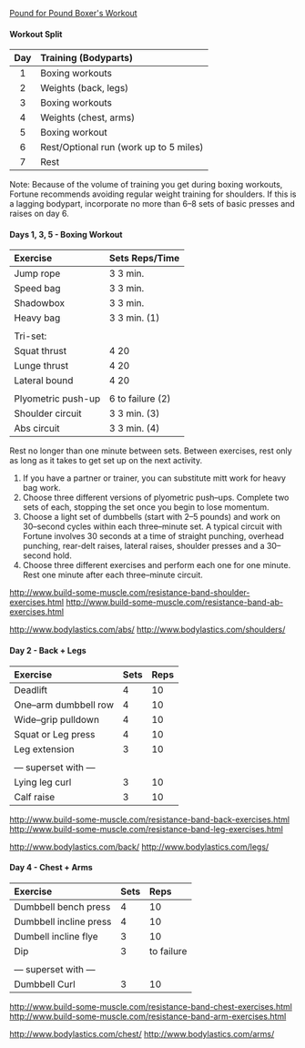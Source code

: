 [Pound for Pound Boxer's Workout][1]

#### Workout Split

| Day | Training (Bodyparts)                    |
|:---:|:----------------------------------------|
| 1   | Boxing workouts                         |
| 2   | Weights (back, legs)                    |
| 3   | Boxing workouts                         |
| 4   | Weights (chest, arms)                   |
| 5   | Boxing workout                          |
| 6   | Rest/Optional run (work up to 5 miles)  |
| 7   | Rest                                    |

Note: Because of the volume of training you get during boxing workouts, Fortune
recommends avoiding regular weight training for shoulders. If this is a lagging
bodypart, incorporate no more than 6–8 sets of basic presses and raises on day 6.


#### Days 1, 3, 5 - Boxing Workout

| Exercise              | Sets Reps/Time        |
|:----------------------|:----------------------|
| Jump rope             | 3    3 min.           |
| Speed bag             | 3    3 min.           |
| Shadowbox             | 3    3 min.           |
| Heavy bag             | 3    3 min. (1)       |
|                       |                       |
| Tri-set:              |                       |
| Squat thrust          | 4    20               |
| Lunge thrust          | 4    20               |
| Lateral bound         | 4    20               |
|                       |                       |
| Plyometric push-up    | 6    to failure (2)   |
| Shoulder circuit      | 3    3 min. (3)       |
| Abs circuit           | 3    3 min. (4)       |

Rest no longer than one minute between sets. Between exercises, rest only as
long as it takes to get set up on the next activity.

1. If you have a partner or trainer, you can substitute mitt work for heavy bag
   work.
2. Choose three different versions of plyometric push–ups. Complete two sets of
   each, stopping the set once you begin to lose momentum.
3. Choose a light set of dumbbells (start with 2–5 pounds) and work on 30–second
   cycles within each three–minute set. A typical circuit with Fortune involves
   30 seconds at a time of straight punching, overhead punching, rear-delt raises,
   lateral raises, shoulder presses and a 30–second hold.
4. Choose three different exercises and perform each one for one minute. Rest one
   minute after each three–minute circuit.

http://www.build-some-muscle.com/resistance-band-shoulder-exercises.html
http://www.build-some-muscle.com/resistance-band-ab-exercises.html

http://www.bodylastics.com/abs/
http://www.bodylastics.com/shoulders/

#### Day 2 - Back + Legs

| Exercise                | Sets   | Reps       |
|:------------------------|:-------|:-----------|
| Deadlift                | 4      | 10         |
| One–arm dumbbell row    | 4      | 10         |
| Wide–grip pulldown      | 4      | 10         |
| Squat or Leg press      | 4      | 10         |
| Leg extension           | 3      | 10         |
|                         |        |            |
| — superset with —       |        |            |
| Lying leg curl          | 3      | 10         |
| Calf raise              | 3      | 10         |

http://www.build-some-muscle.com/resistance-band-back-exercises.html
http://www.build-some-muscle.com/resistance-band-leg-exercises.html

http://www.bodylastics.com/back/
http://www.bodylastics.com/legs/

#### Day 4 - Chest + Arms

| Exercise                | Sets   | Reps       |
|:------------------------|:-------|:-----------|
| Dumbbell bench press    | 4      | 10         |
| Dumbbell incline press  | 4      | 10         |
| Dumbell incline flye    | 3      | 10         |
| Dip                     | 3      | to failure |
|                         |        |            |
| — superset with —       |        |            |
| Dumbbell Curl           | 3      | 10         |

http://www.build-some-muscle.com/resistance-band-chest-exercises.html
http://www.build-some-muscle.com/resistance-band-arm-exercises.html

http://www.bodylastics.com/chest/
http://www.bodylastics.com/arms/


[1]: http://www.muscleandfitness.com/workouts/workout-routines/pound-pound-boxers-workout?page=3
